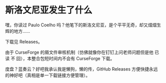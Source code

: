 # 斯洛文尼亚发生了什么
嘿，你读过 Paulo Coelho 吗？他笔下的斯洛文尼亚，是个平平无奇，却又熠熠生辉的地方……

下载见 Releases。

由于 CurseForge 的屑文件审核机制（仿佛就像你在钉钉上问老师问题但是他 已 读 不 回），本整合包短时间内不会有 CurseForge 下载。

度盘？蓝奏云？好吧我承认我是懒狗，懒的传，GitHub Releases 方便快捷永远的神好吧（真相是单一下载链接方便管理）。
